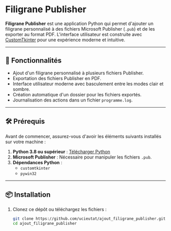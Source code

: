 # Filigrane Publisher

**Filigrane Publisher** est une application Python qui permet d'ajouter un filigrane personnalisé à des fichiers Microsoft Publisher (`.pub`) et de les exporter au format PDF. L'interface utilisateur est construite avec [CustomTkinter](https://github.com/TomSchimansky/CustomTkinter) pour une expérience moderne et intuitive.

---

## 🚀 Fonctionnalités

- Ajout d'un filigrane personnalisé à plusieurs fichiers Publisher.
- Exportation des fichiers Publisher en PDF.
- Interface utilisateur moderne avec basculement entre les modes clair et sombre.
- Création automatique d'un dossier pour les fichiers exportés.
- Journalisation des actions dans un fichier `programme.log`.

---

## 🛠️ Prérequis

Avant de commencer, assurez-vous d'avoir les éléments suivants installés sur votre machine :

1. **Python 3.8 ou supérieur** : [Télécharger Python](https://www.python.org/downloads/)
2. **Microsoft Publisher** : Nécessaire pour manipuler les fichiers `.pub`.
3. **Dépendances Python** :
   - `customtkinter`
   - `pywin32`

---

## 📦 Installation

1. Clonez ce dépôt ou téléchargez les fichiers :
   ```bash
   git clone https://github.com/ucieutat/ajout_filigrane_publisher.git
   cd ajout_filigrane_publisher